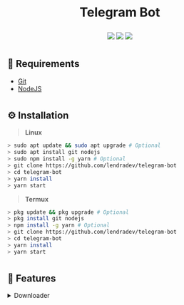 # <p align="center">Telegram Bot</p>

<p align="center">
    <a href="https://github.com/lendradev/#readme"><img src="https://img.shields.io/github/license/lendradev/telegram-bot?color=blue&label=License&logo=github&style=flat-square"></a>
    <a href="https://github.com/lendradev/#readme"><img src="https://img.shields.io/github/package-json/v/lendradev/telegram-bot?color=blue&label=Version&logo=github&style=flat-square"></a>
    <a href="https://github.com/lendradev/#readme"><img src="https://img.shields.io/github/repo-size/lendradev/telegram-bot?label=Size&logo=github&style=flat-square"></a>
</p>

#

## 📑 **Requirements**
- [Git](https://git-scm.com/downloads)
- [NodeJS](https://nodejs.org/en/download)

#

## ⚙️ **Installation**

> **Linux**
```bash
> sudo apt update && sudo apt upgrade # Optional
> sudo apt install git nodejs
> sudo npm install -g yarn # Optional
> git clone https://github.com/lendradev/telegram-bot
> cd telegram-bot
> yarn install
> yarn start
```

> **Termux**
```bash
> pkg update && pkg upgrade # Optional
> pkg install git nodejs
> npm install -g yarn # Optional
> git clone https://github.com/lendradev/telegram-bot
> cd telegram-bot
> yarn install
> yarn start
```

# 

## 📔 Features

<details>
<summary>Downloader</summary>
<br>

| Name | Aliases | Arguments |
| :--: | :-----: | :-------: |
| ytmp4 | ytvid, ytv | url |
| ytmp3 | ytaudio, yta | url |

</details>